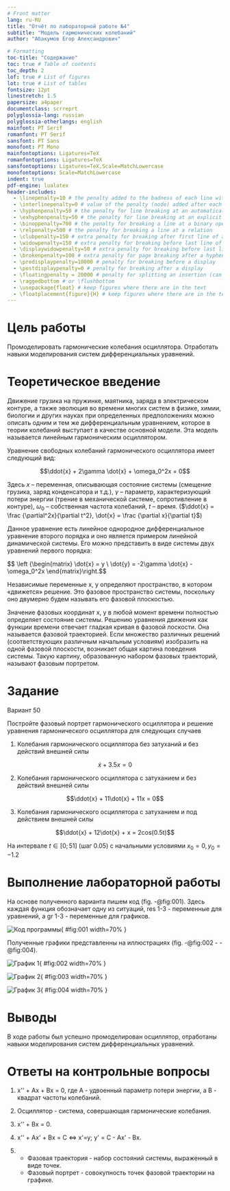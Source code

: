 ```yaml
---
# Front matter
lang: ru-RU
title: "Отчёт по лабораторной работе №4"
subtitle: "Модель гармонических колебаний"
author: "Абакумов Егор Александрович"

# Formatting
toc-title: "Содержание"
toc: true # Table of contents
toc_depth: 2
lof: true # List of figures
lot: true # List of tables
fontsize: 12pt
linestretch: 1.5
papersize: a4paper
documentclass: scrreprt
polyglossia-lang: russian
polyglossia-otherlangs: english
mainfont: PT Serif
romanfont: PT Serif
sansfont: PT Sans
monofont: PT Mono
mainfontoptions: Ligatures=TeX
romanfontoptions: Ligatures=TeX
sansfontoptions: Ligatures=TeX,Scale=MatchLowercase
monofontoptions: Scale=MatchLowercase
indent: true
pdf-engine: lualatex
header-includes:
  - \linepenalty=10 # the penalty added to the badness of each line within a paragraph (no associated penalty node) Increasing the value makes tex try to have fewer lines in the paragraph.
  - \interlinepenalty=0 # value of the penalty (node) added after each line of a paragraph.
  - \hyphenpenalty=50 # the penalty for line breaking at an automatically inserted hyphen
  - \exhyphenpenalty=50 # the penalty for line breaking at an explicit hyphen
  - \binoppenalty=700 # the penalty for breaking a line at a binary operator
  - \relpenalty=500 # the penalty for breaking a line at a relation
  - \clubpenalty=150 # extra penalty for breaking after first line of a paragraph
  - \widowpenalty=150 # extra penalty for breaking before last line of a paragraph
  - \displaywidowpenalty=50 # extra penalty for breaking before last line before a display math
  - \brokenpenalty=100 # extra penalty for page breaking after a hyphenated line
  - \predisplaypenalty=10000 # penalty for breaking before a display
  - \postdisplaypenalty=0 # penalty for breaking after a display
  - \floatingpenalty = 20000 # penalty for splitting an insertion (can only be split footnote in standard LaTeX)
  - \raggedbottom # or \flushbottom
  - \usepackage{float} # keep figures where there are in the text
  - \floatplacement{figure}{H} # keep figures where there are in the text
---
```


# Цель работы

Промоделировать гармонические колебания осциллятора. Отработать навыки моделирования систем дифференциальных уравнений.

# Теоретическое введение

Движение грузика на пружинке, маятника, заряда в электрическом контуре, а также эволюция во времени многих систем в физике, химии, биологии и других науках при определенных предположениях можно описать одним и тем же дифференциальным уравнением, которое в теории колебаний выступает в качестве основной модели. Эта модель называется линейным гармоническим осциллятором.

Уравнение свободных колебаний гармонического осциллятора имеет следующий вид:

$$\ddot{x} + 2\gamma \dot{x} + \omega_0^2x = 0$$

Здесь $x$ – переменная, описывающая состояние системы (смещение грузика, заряд конденсатора и т.д.), $\gamma$ – параметр, характеризующий потери энергии (трение в механической системе, сопротивление в контуре), $\omega_0$ – собственная частота колебаний, $t$ – время. ($\ddot{x} = \frac {\partial^2x}{\partial t^2}, \dot{x} = \frac {\partial x}{\partial t}$)

Данное уравнение есть линейное однородное дифференциальное уравнение второго порядка и оно является примером линейной динамической системы. Его можно представить в виде системы двух уравнений первого порядка:

$$ \left {\begin{matrix} \dot{x} = y \ \dot{y} = -2\gamma \dot{x} -\omega_0^2x \end{matrix}\right.$$

Независимые переменные x, y определяют пространство, в котором «движется» решение. Это фазовое пространство системы, поскольку оно двумерно будем называть его фазовой плоскостью.

Значение фазовых координат x, y в любой момент времени полностью определяет состояние системы. Решению уравнения движения как функции времени отвечает гладкая кривая в фазовой лоскости. Она называется фазовой траекторией. Если множество различных решений (соответствующих различным начальным условиям) изобразить на одной фазовой плоскости, возникает общая картина поведения системы. Такую картину, образованную набором фазовых траекторий, называют фазовым портретом.

# Задание

Вариант 50

Постройте фазовый портрет гармонического осциллятора и решение уравнения гармонического осциллятора для следующих случаев

  1. Колебания гармонического осциллятора без затуханий и без действий внешней силы

$$\dot{x} + 3.5x = 0$$

  2. Колебания гармонического осциллятора c затуханием и без действий внешней силы

$$\ddot{x} + 11\dot{x} + 11x = 0$$

  3. Колебания гармонического осциллятора c затуханием и под действием внешней силы

$$\ddot{x} + 12\dot{x} + x = 2cos(0.5t)$$

На интервале $t\in [0; 51]$ (шаг 0.05) с начальными условиями $x_0 = 0, y_0 = -1.2$

# Выполнение лабораторной работы

На основе полученного варианта пишем код (fig. -@fig:001).
Здесь каждая функция обозначает одну из ситуаций, res 1-3 - переменные для уравнений, а gr 1-3 - переменные для графиков. 

![Код программы](image/01.jpg){ #fig:001 width=70% }

Полученные графики представленны на иллюстрациях (fig. -@fig:002 - -@fig:004). 

![График 1](image/02.jpg){ #fig:002 width=70% }

![График 2](image/03.jpg){ #fig:003 width=70% }

![График 3](image/04.jpg){ #fig:004 width=70% }

# Выводы

В ходе работы был успешно промоделирован осциллятор, отработаны навыки моделирования систем дифференциальных уравнений.

# Ответы на контрольные вопросы

 1. x'' + Ax + Bx = 0, где А - удвоенный параметр потери энергии, а В - квадрат частоты колебаний.

 2. Осциллятор - система, совершающая гармонические колебания.

 3. x'' + Bx = 0.

 4. x'' + Ax' + Bx = C <=> x'=y; y' = C - Ax' - Bx.

 5.  
 	 - Фазовая траектория - набор состояний системы, выраженный в виде точек.
     - Фазовый портрет - совокупность точек фазовой траектории на графике.